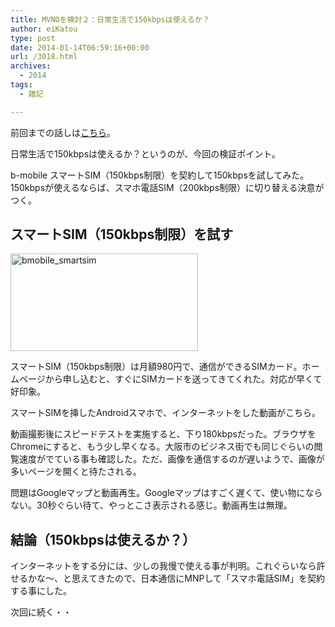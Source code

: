 ```yaml
---
title: MVNOを検討２：日常生活で150kbpsは使えるか？
author: eiKatou
type: post
date: 2014-01-14T06:59:16+00:00
url: /3018.html
archives:
  - 2014
tags:
  - 雑記

---
```

前回までの話しは[こちら][1]。

日常生活で150kbpsは使えるか？というのが、今回の検証ポイント。
  
b-mobile スマートSIM（150kbps制限）を契約して150kbpsを試してみた。150kbpsが使えるならば、スマホ電話SIM（200kbps制限）に切り替える決意がつく。

## スマートSIM（150kbps制限）を試す

[<img src="/uploads/2013/12/cnt_bg_main3-300x156.png" alt="bmobile_smartsim" width="300" height="156" class="alignnone size-medium wp-image-3006" srcset="/uploads/2013/12/cnt_bg_main3-300x156.png 300w, /blog/uploads/2013/12/cnt_bg_main3.png 960w" sizes="(max-width: 300px) 100vw, 300px" />][2]
  
スマートSIM（150kbps制限）は月額980円で、通信ができるSIMカード。ホームページから申し込むと、すぐにSIMカードを送ってきてくれた。対応が早くて好印象。

<!--more-->

スマートSIMを挿したAndroidスマホで、インターネットをした動画がこちら。
  


動画撮影後にスピードテストを実施すると、下り180kbpsだった。ブラウザをChromeにすると、もう少し早くなる。大阪市のビジネス街でも同じぐらいの閲覧速度がでている事も確認した。ただ、画像を通信するのが遅いようで、画像が多いページを開くと待たされる。

問題はGoogleマップと動画再生。Googleマップはすごく遅くて、使い物にならない。30秒ぐらい待て、やっとこさ表示される感じ。動画再生は無理。

## 結論（150kbpsは使えるか？）

インターネットをする分には、少しの我慢で使える事が判明。これぐらいなら許せるかな〜、と思えてきたので、日本通信にMNPして「スマホ電話SIM」を契約する事にした。

次回に続く・・

 [1]: http://eikatou.net/blog/2013/12/mvno_1/
 [2]: /blog/uploads/2013/12/cnt_bg_main3.png
